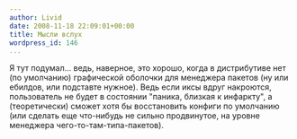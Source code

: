 ```yaml
---
author: Livid
date: 2008-11-18 22:09:01+00:00
title: Мысли вслух
wordpress_id: 146
...
```


Я тут подумал... ведь, наверное, это хорошо, когда в дистрибутиве нет
(по умолчанию) графической оболочки для менеджера пакетов (ну или
ебилдов, или подставте нужное). Ведь если иксы вдруг накроются,
пользователь не будет в состоянии "паника, близкая к инфаркту", а
(теоретически) сможет хотя бы восстановить конфиги по умолчанию (или
сделать еще что-нибудь не сильно продвинутое, на уровне менеджера
чего-то-там-типа-пакетов).
